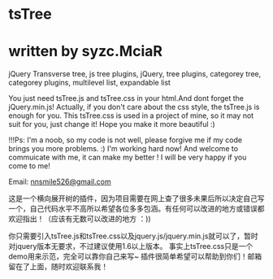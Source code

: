 # tsTree
# written by syzc.MciaR
jQuery Transverse tree, js tree plugins, jQuery, tree plugins, categorey tree, categorey plugins, multilevel list, expandable list

You just need tsTree.js and tsTree.css in your html.And dont forget the jQuery.min.js!
Actually, if you don't care about the css style, the tsTree.js is enough for you.
This tsTree.css is used in a project of mine, so it may not suit for you, just change it! Hope you make it more beautiful :)

!!!Ps: I'm a noob, so my code is not well, please forgive me if my code brings you more problems.  :) I'm working hard now!
And welcome to commuicate with me, it can make my better !
I will be very happy if you come to me!

Email: nnsmile526@gmail.com

这是一个横向展开树的插件，因为项目需要在网上查了很多未果后所以决定自己写一个，自己代码水平不高所以希望各位多多包涵。有任何可以改进的地方或错误都欢迎指出！（应该有无数可以改进的地方 ：))

你只需要引入tsTree.js和tsTree.css以及jquery.js/jquery.min.js就可以了，暂时对jquery版本无要求，不过建议使用1.6以上版本。
事实上tsTree.css只是一个demo用来示范，完全可以靠你自己来写~
插件很简单希望可以帮助到你们！邮箱留在了上面，随时欢迎联系我！


